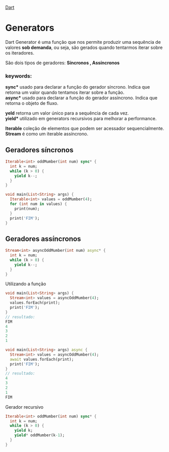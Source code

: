 [Dart](https://github.com/leofds/flutter-class/blob/master/dart/README.md)

# Generators

Dart Generator é uma função que nos permite produzir uma sequência de valores **sob demanda**, ou seja, são gerados quando tentarmos iterar sobre os iteradores.

São dois tipos de geradores: **Síncronos , Assíncronos**

### keywords:

**sync\*** usado para declarar a função do gerador síncrono. Indica que retorna um valor quando tentamos iterar sobre a função.\
**async\*** usado para declarar a função do gerador assíncrono. Indica que retorna o objeto de fluxo.

**yeld** retorna um valor único para a sequência de cada vez.\
**yield\*** utilizado em generators recursivos para melhorar a performance.

**Iterable** coleção de elementos que podem ser acessador sequencialmente. \
**Stream** é como um iterable assíncrono.

## Geradores síncronos

```dart
Iterable<int> oddMumber(int num) sync* {
  int k = num;
  while (k > 0) {
    yield k--;
  }
}
```

```dart
void main(List<String> args) {
  Iterable<int> values = oddMumber(4);
  for (int num in values) {
    print(num);
  }
  print('FIM');
}
```

## Geradores assíncronos

```dart
Stream<int> asyncOddMumber(int num) async* {
  int k = num;
  while (k > 0) {
    yield k--;
  }
}
```

Utilizando a função

```dart
void main(List<String> args) {
  Stream<int> values = asyncOddMumber(4);
  values.forEach(print);
  print('FIM');
}
// resultado:
FIM
4
3
2
1
```

```dart
void main(List<String> args) async {
  Stream<int> values = asyncOddMumber(4);
  await values.forEach(print);
  print('FIM');
}
// resultado:
4
3
2
1
FIM
```

Gerador recursivo

```dart
Iterable<int> oddMumber(int num) sync* {
  int k = num;
  while (k > 0) {
    yield k;
    yield* oddMumber(k-1);
  }
}
```
